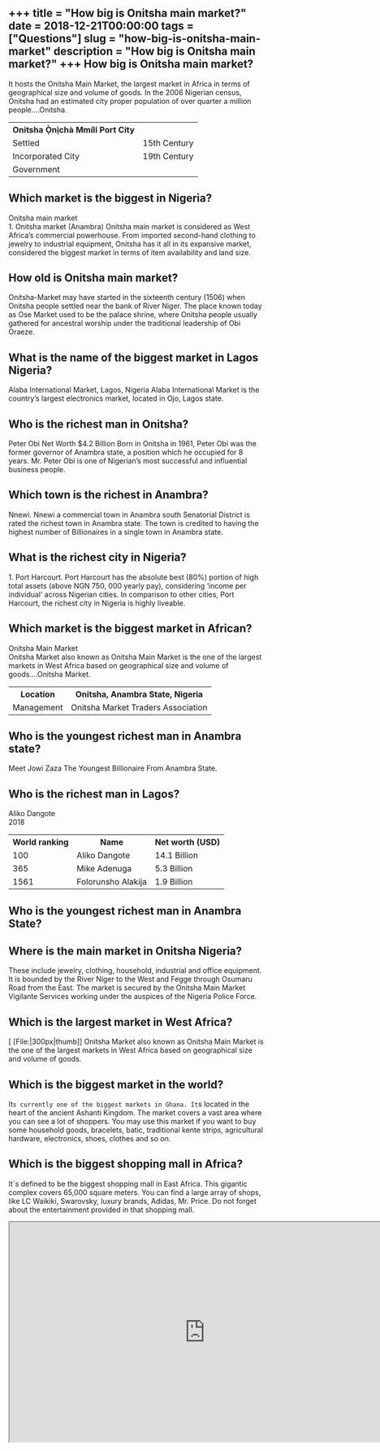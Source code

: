 +++
title = "How big is Onitsha main market?"
date = 2018-12-21T00:00:00
tags = ["Questions"]
slug = "how-big-is-onitsha-main-market"
description = "How big is Onitsha main market?"
+++
How big is Onitsha main market?
-------------------------------

It hosts the Onitsha Main Market, the largest market in Africa in terms of geographical size and volume of goods. In the 2006 Nigerian census, Onitsha had an estimated city proper population of over quarter a million people….Onitsha.

<table><tr><th>Onitsha Ọ̀nị̀chà Mmílí Port City</th></tr><tr><td>Settled</td><td>15th Century</td></tr><tr><td>Incorporated City</td><td>19th Century</td></tr><tr><td>Government</td></tr></table>

Which market is the biggest in Nigeria?
---------------------------------------

Onitsha main market  
1\. Onitsha market (Anambra) Onitsha main market is considered as West Africa’s commercial powerhouse. From imported second-hand clothing to jewelry to industrial equipment, Onitsha has it all in its expansive market, considered the biggest market in terms of item availability and land size.

How old is Onitsha main market?
-------------------------------

Onitsha-Market may have started in the sixteenth century (1506) when Onitsha people settled near the bank of River Niger. The place known today as Ose Market used to be the palace shrine, where Onitsha people usually gathered for ancestral worship under the traditional leadership of Obi Oraeze.

What is the name of the biggest market in Lagos Nigeria?
--------------------------------------------------------

Alaba International Market, Lagos, Nigeria Alaba International Market is the country’s largest electronics market, located in Ojo, Lagos state.

Who is the richest man in Onitsha?
----------------------------------

Peter Obi Net Worth $4.2 Billion Born in Onitsha in 1961, Peter Obi was the former governor of Anambra state, a position which he occupied for 8 years. Mr. Peter Obi is one of Nigerian’s most successful and influential business people.

Which town is the richest in Anambra?
-------------------------------------

Nnewi. Nnewi a commercial town in Anambra south Senatorial District is rated the richest town in Anambra state. The town is credited to having the highest number of Billionaires in a single town in Anambra state.

What is the richest city in Nigeria?
------------------------------------

1\. Port Harcourt. Port Harcourt has the absolute best (80%) portion of high total assets (above NGN 750, 000 yearly pay), considering ‘income per individual’ across Nigerian cities. In comparison to other cities, Port Harcourt, the richest city in Nigeria is highly liveable.

Which market is the biggest market in African?
----------------------------------------------

Onitsha Main Market  
Onitsha Market also known as Onitsha Main Market is the one of the largest markets in West Africa based on geographical size and volume of goods….Onitsha Market.

<table><tr><th>Location</th><th>Onitsha, Anambra State, Nigeria</th></tr><tr><td>Management</td><td>Onitsha Market Traders Association</td></tr></table>

Who is the youngest richest man in Anambra state?
-------------------------------------------------

Meet Jowi Zaza The Youngest Billionaire From Anambra State.

Who is the richest man in Lagos?
--------------------------------

Aliko Dangote  
2018

<table><tr><th>World ranking</th><th>Name</th><th>Net worth (USD)</th></tr><tr><td>100</td><td>Aliko Dangote</td><td>14.1 Billion</td></tr><tr><td>365</td><td>Mike Adenuga</td><td>5.3 Billion</td></tr><tr><td>1561</td><td>Folorunsho Alakija</td><td>1.9 Billion</td></tr></table>

Who is the youngest richest man in Anambra State?
-------------------------------------------------

Where is the main market in Onitsha Nigeria?
--------------------------------------------

These include jewelry, clothing, household, industrial and office equipment. It is bounded by the River Niger to the West and Fegge through Osumaru Road from the East. The market is secured by the Onitsha Main Market Vigilante Services working under the auspices of the Nigeria Police Force.

Which is the largest market in West Africa?
-------------------------------------------

\[ \[File:|300px|thumb\]\] Onitsha Market also known as Onitsha Main Market is the one of the largest markets in West Africa based on geographical size and volume of goods.

Which is the biggest market in the world?
-----------------------------------------

It`s currently one of the biggest markets in Ghana. It`s located in the heart of the ancient Ashanti Kingdom. The market covers a vast area where you can see a lot of shoppers. You may use this market if you want to buy some household goods, bracelets, batic, traditional kente strips, agricultural hardware, electronics, shoes, clothes and so on.

Which is the biggest shopping mall in Africa?
---------------------------------------------

It`s defined to be the biggest shopping mall in East Africa. This gigantic complex covers 65,000 square meters. You can find a large array of shops, like LC Waikiki, Swarovsky, luxury brands, Adidas, Mr. Price. Do not forget about the entertainment provided in that shopping mall.

<iframe allow="accelerometer; autoplay; clipboard-write; encrypted-media; gyroscope; picture-in-picture" allowfullscreen="" class="__youtube_prefs__  epyt-is-override  no-lazyload" data-no-lazy="1" data-origheight="433" data-origwidth="770" data-skipgform_ajax_framebjll="" height="433" id="_ytid_15474" loading="lazy" src="https://www.youtube.com/embed/74JWtjA9Edk?enablejsapi=1&autoplay=0&cc_load_policy=0&cc_lang_pref=&iv_load_policy=1&loop=0&modestbranding=0&rel=1&fs=1&playsinline=0&autohide=2&theme=dark&color=red&controls=1&" title="YouTube player" width="770"></iframe>